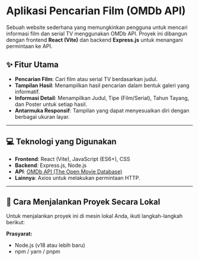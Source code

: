 # Aplikasi Pencarian Film (OMDb API)

Sebuah website sederhana yang memungkinkan pengguna untuk mencari informasi film dan serial TV menggunakan OMDb API. Proyek ini dibangun dengan frontend **React (Vite)** dan backend **Express.js** untuk menangani permintaan ke API.

## ✨ Fitur Utama

* **Pencarian Film**: Cari film atau serial TV berdasarkan judul.
* **Tampilan Hasil**: Menampilkan hasil pencarian dalam bentuk galeri yang informatif.
* **Informasi Detail**: Menampilkan Judul, Tipe (Film/Serial), Tahun Tayang, dan Poster untuk setiap hasil.
* **Antarmuka Responsif**: Tampilan yang dapat menyesuaikan diri dengan berbagai ukuran layar.

---

## 💻 Teknologi yang Digunakan

* **Frontend**: React (Vite), JavaScript (ES6+), CSS
* **Backend**: Express.js, Node.js
* **API**: [OMDb API (The Open Movie Database)](http://www.omdbapi.com/)
* **Lainnya**: Axios untuk melakukan permintaan HTTP.

---

## 🚀 Cara Menjalankan Proyek Secara Lokal

Untuk menjalankan proyek ini di mesin lokal Anda, ikuti langkah-langkah berikut:

**Prasyarat:**
* Node.js (v18 atau lebih baru)
* npm / yarn / pnpm